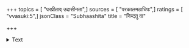 +++
topics = [ "परप्रीताव् उदासीनता",]
sources = [ "परकालमठाधिपः",]
ratings = [ "vvasuki:5",]
jsonClass = "Subhaashita"
title = "निन्दतु वा"

+++

<details><summary>Text</summary>

निन्दतु वा नन्दतु वा.  
मन्दमनीषा निशम्य कृतिम् एताम्.  
हर्षं वा मर्षं वा.  
सर्षपामत्रम् अपि नैव विन्देम.
</details>
